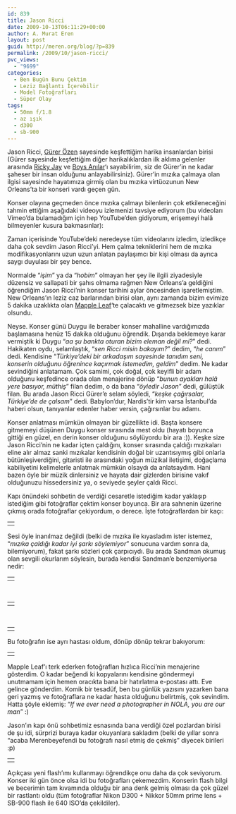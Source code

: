 ```yaml
---
id: 839
title: Jason Ricci
date: 2009-10-13T06:11:29+00:00
author: A. Murat Eren
layout: post
guid: http://meren.org/blog/?p=839
permalink: /2009/10/jason-ricci/
pvc_views:
  - "9699"
categories:
  - Ben Bugün Bunu Çektim
  - Leziz Bağlantı İçerebilir
  - Model Fotoğrafları
  - Süper Olay
tags:
  - 50mm f/1.8
  - az ışık
  - d300
  - sb-900
---
```

Jason Ricci, [Gürer Özen](http://6kere9.com) sayesinde keşfettiğim harika insanlardan birisi (Gürer sayesinde keşfettiğim diğer harikalıklardan ilk aklıma gelenler arasında [Ricky Jay](http://www.youtube.com/watch?v=k1ZGIN0UqJE) ve [Boys Anılar](http://www.youtube.com/watch?v=7sf-uDfbt7o)&#8216;ı sayabilirim, siz de Gürer&#8217;in ne kadar şaheser bir insan olduğunu anlayabilirsiniz). Gürer&#8217;in mızıka çalmaya olan ilgisi sayesinde hayatımıza girmiş olan bu mızıka virtüozunun New Orleans&#8217;ta bir konseri vardı geçen gün.

Konser olayına geçmeden önce mızıka çalmayı bilenlerin çok etkileneceğini tahmin ettiğim aşağıdaki videoyu izlemenizi tavsiye ediyorum (bu videoları Vimeo&#8217;da bulamadığım için hep YouTube&#8217;den gidiyorum, erişemeyi halâ bilmeyenler kusura bakmasınlar):

<p align="center">
</p>

Zaman içerisinde YouTube&#8217;deki neredeyse tüm videolarını izledim, izledikçe daha çok sevdim Jason Ricci&#8217;yi. Hem çalma tekniklerini hem de mızıka modifikasyonlarını uzun uzun anlatan paylaşımcı bir kişi olması da ayrıca saygı duyulası bir şey bence.

Normalde &#8220;_işim_&#8221; ya da &#8220;_hobim_&#8221; olmayan her şey ile ilgili ziyadesiyle düzensiz ve sallapati bir şahıs olmama rağmen New Orleans&#8217;a geldiğini öğrendiğim Jason Ricci&#8217;nin konser tarihini aylar öncesinden işaretlemiştim. New Orleans&#8217;ın leziz caz barlarından birisi olan, aynı zamanda bizim evimize 5 dakika uzaklıkta olan [Mapple Leaf](http://mapleleafbar.com/)&#8216;te çalacaktı ve gitmezsek bize yazıklar olsundu.

Neyse. Konser günü Duygu ile beraber konser mahalline vardığımızda başlamasına henüz 15 dakika olduğunu öğrendik. Dışarıda beklemeye karar vermiştik ki Duygu &#8220;_aa şu bankta oturan bizim eleman değil mi?_&#8221; dedi. Hakikaten oydu, selamlaştık, &#8220;_sen Ricci misin bakayım?_&#8221; dedim, &#8220;_he canım_&#8221; dedi. Kendisine &#8220;_Türkiye&#8217;deki bir arkadaşım sayesinde tanıdım seni, konserin olduğunu öğrenince kaçırmak istemedim, geldim_&#8221; dedim. Ne kadar sevindiğini anlatamam. Çok samimi, çok doğal, çok keyifli bir adam olduğunu keşfedince orada olan menajerine dönüp &#8220;_bunun ayakları halâ yere basıyor, müthiş_&#8221; filan dedim, o da bana &#8220;_öyledir Jason_&#8221; dedi, gülüştük filan. Bu arada Jason Ricci Gürer&#8217;e selam söyledi, &#8220;_keşke çağırsalar, Türkiye&#8217;de de çalsam_&#8221; dedi. Babylon&#8217;dur, Nardis&#8217;tir kim varsa İstanbul&#8217;da haberi olsun, tanıyanlar edenler haber versin, çağırsınlar bu adamı.

Konser anlatması mümkün olmayan bir güzellikte idi. Başta konsere gitmemeyi düşünen Duygu konser sırasında mest oldu (hayatı boyunca gittiği en güzel, en derin konser olduğunu söylüyordu bir ara :)). Keşke size Jason Ricci&#8217;nin ne kadar içten çaldığını, konser sırasında çaldığı mızıkaları eline alır almaz sanki mızıkalar kendisinin doğal bir uzantısıymış gibi onlarla bütünleşiverdiğini, gitaristi ile arasındaki yoğun müzikal iletişimi, doğaçlama kabiliyetini kelimelerle anlatmak mümkün olsaydı da anlatsaydım. Hani bazen öyle bir müzik dinlersiniz ve hayata dair gizlerden birisine vakıf olduğunuzu hissedersiniz ya, o seviyede şeyler çaldı Ricci.

Kapı önündeki sohbetin de verdiği cesaretle istediğim kadar yaklaşıp istediğim gibi fotoğraflar çektim konser boyunca. Bir ara sahnenin üzerine çıkmış orada fotoğraflar çekiyordum, o derece. İşte fotoğraflardan bir kaçı:

<table border="0" width="100%">
  <tr>
    <td align="center">
      <img src="http://lh6.ggpht.com/_x7Afx6WcB1c/StI1ysJdrKI/AAAAAAAAGf0/Pj4iKx0TcT4/s800/DSC_3829.jpg" alt="" />
    </td>
  </tr>
</table>

Sesi öyle inanılmaz değildi (belki de mızıka ile kıyasladım ister istemez, &#8220;_mızıka çaldığı kadar iyi şarkı söylemiyor_&#8221; sonucuna vardım sonra da, bilemiyorum), fakat şarkı sözleri çok çarpıcıydı. Bu arada Sandman okumuş olan sevgili okurlarım söylesin, burada kendisi Sandman&#8217;e benzemiyorsa nedir:

<table border="0" width="100%">
  <tr>
    <td align="center">
      <img src="http://lh5.ggpht.com/_x7Afx6WcB1c/StI16SBtk3I/AAAAAAAAGf8/F3iHLUAOn-U/s800/DSC_3862.jpg" alt="" />
    </td>
  </tr>
</table>

<br class="blank" />

<table border="0" width="100%">
  <tr>
    <td align="center">
      <img src="http://lh5.ggpht.com/_x7Afx6WcB1c/StI16kJcAzI/AAAAAAAAGgE/mFK-A61HOSk/s800/DSC_3893.jpg" alt="" />
    </td>
  </tr>
</table>

<br class="blank" />

<table border="0" width="100%">
  <tr>
    <td align="center">
      <img src="http://lh3.ggpht.com/_x7Afx6WcB1c/StI16sFWLNI/AAAAAAAAGgI/XDtnZqFgOi0/s800/DSC_3896.jpg" alt="" />
    </td>
  </tr>
</table>

Bu fotoğrafın ise ayrı hastası oldum, dönüp dönüp tekrar bakıyorum:

<table border="0" width="100%">
  <tr>
    <td align="center">
      <img src="http://lh6.ggpht.com/_x7Afx6WcB1c/StI2CnhhdjI/AAAAAAAAGgY/sf8PapxsVrg/s800/DSC_3918.jpg" alt="" />
    </td>
  </tr>
</table>

Mapple Leaf&#8217;ı terk ederken fotoğrafları hızlıca Ricci&#8217;nin menajerine gösterdim. O kadar beğendi ki kopyalarını kendisine göndermeyi unutmamam için hemen oracıkta bana bir hatırlatma e-postası attı. Eve gelince gönderdim. Komik bir tesadüf, ben bu günlük yazısını yazarken bana geri yazmış ve fotoğraflara ne kadar hasta olduğunu belirtmiş, çok sevindim. Hatta şöyle eklemiş: &#8220;_If we ever need a photographer in NOLA, you are our man_&#8221; :)

Jason&#8217;ın kapı önü sohbetimiz esnasında bana verdiği özel pozlardan birisi de şu idi, sürprizi buraya kadar okuyanlara sakladım (belki de yıllar sonra &#8220;acaba Merenbeyefendi bu fotoğrafı nasıl etmiş de çekmiş&#8221; diyecek birileri :p)

<table border="0" width="100%">
  <tr>
    <td align="center">
      <img src="http://lh3.ggpht.com/_x7Afx6WcB1c/StI1ye9_5OI/AAAAAAAAGfs/bante_i3SGk/s800/DSC_3757.jpg" alt="" />
    </td>
  </tr>
</table>

Açıkçası yeni flash&#8217;ımı kullanmayı öğrendikçe onu daha da çok seviyorum. Konser iki gün önce olsa idi bu fotoğrafları çekemezdim. Konserin flash bilgi ve becerimin tam kıvamında olduğu bir ana denk gelmiş olması da çok güzel bir rastlantı oldu (tüm fotoğraflar Nikon D300 + Nikkor 50mm prime lens + SB-900 flash ile 640 ISO&#8217;da çekildiler).